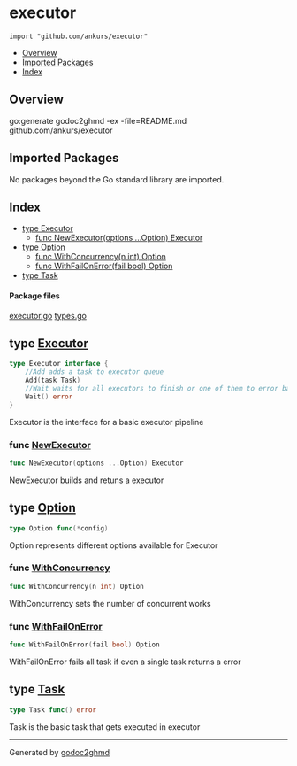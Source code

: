 # executor
`import "github.com/ankurs/executor"`

* [Overview](#pkg-overview)
* [Imported Packages](#pkg-imports)
* [Index](#pkg-index)

## <a name="pkg-overview">Overview</a>
go:generate godoc2ghmd -ex -file=README.md github.com/ankurs/executor

## <a name="pkg-imports">Imported Packages</a>

No packages beyond the Go standard library are imported.

## <a name="pkg-index">Index</a>
* [type Executor](#Executor)
  * [func NewExecutor(options ...Option) Executor](#NewExecutor)
* [type Option](#Option)
  * [func WithConcurrency(n int) Option](#WithConcurrency)
  * [func WithFailOnError(fail bool) Option](#WithFailOnError)
* [type Task](#Task)

#### <a name="pkg-files">Package files</a>
[executor.go](./executor.go) [types.go](./types.go) 

## <a name="Executor">type</a> [Executor](./types.go#L7-L12)
``` go
type Executor interface {
    //Add adds a task to executor queue
    Add(task Task)
    //Wait waits for all executors to finish or one of them to error based on option selected
    Wait() error
}
```
Executor is the interface for a basic executor pipeline

### <a name="NewExecutor">func</a> [NewExecutor](./executor.go#L103)
``` go
func NewExecutor(options ...Option) Executor
```
NewExecutor builds and retuns a executor

## <a name="Option">type</a> [Option](./types.go#L15)
``` go
type Option func(*config)
```
Option represents different options available for Executor

### <a name="WithConcurrency">func</a> [WithConcurrency](./executor.go#L24)
``` go
func WithConcurrency(n int) Option
```
WithConcurrency sets the number of concurrent works

### <a name="WithFailOnError">func</a> [WithFailOnError](./executor.go#L31)
``` go
func WithFailOnError(fail bool) Option
```
WithFailOnError fails all task if even a single task returns a error

## <a name="Task">type</a> [Task](./types.go#L4)
``` go
type Task func() error
```
Task is the basic task that gets executed in executor

- - -
Generated by [godoc2ghmd](https://github.com/GandalfUK/godoc2ghmd)